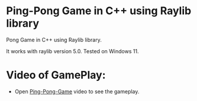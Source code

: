 # Ping-Pong Game in C++ using Raylib library

Pong Game in C++ using Raylib library.

It works with raylib version 5.0.
Tested on Windows 11.

# Video of GamePlay:

* Open [Ping-Pong-Game]() video to see the gameplay.

